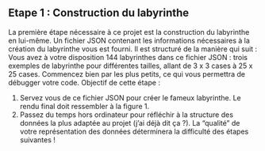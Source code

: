 ## Etape 1 : Construction du labyrinthe
La première étape nécessaire à ce projet est la construction du labyrinthe en lui-même. Un
fichier JSON contenant les informations nécessaires à la création du labyrinthe vous est
fourni. Il est structuré de la manière qui suit :
Vous avez à votre disposition 144 labyrinthes dans ce fichier JSON : trois exemples de
labyrinthe pour différentes tailles, allant de 3 x 3 cases à 25 x 25 cases. Commencez bien
par les plus petits, ce qui vous permettra de débugger votre code.
Objectif de cette étape :
1. Servez vous de ce fichier JSON pour créer le fameux labyrinthe. Le rendu final doit
ressembler à la figure 1.
2. Passez du temps hors ordinateur pour réfléchir à la structure des données la plus
adaptée au projet (j’ai déjà dit ça ?). La “qualité” de votre représentation des
données déterminera la difficulté des étapes suivantes !